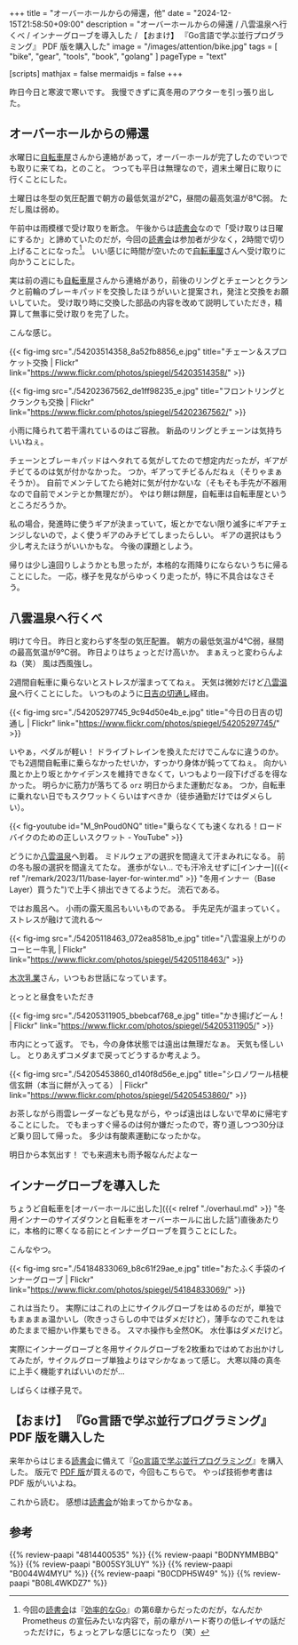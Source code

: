 +++
title = "オーバーホールからの帰還，他"
date =  "2024-12-15T21:58:50+09:00"
description = "オーバーホールからの帰還 / 八雲温泉へ行くべ / インナーグローブを導入した / 【おまけ】 『Go言語で学ぶ並行プログラミング』 PDF 版を購入した"
image = "/images/attention/bike.jpg"
tags = [ "bike", "gear", "tools", "book", "golang" ]
pageType = "text"

[scripts]
  mathjax = false
  mermaidjs = false
+++

昨日今日と寒波で寒いです。
我慢できずに真冬用のアウターを引っ張り出した。

## オーバーホールからの帰還

水曜日に[自転車屋]さんから連絡があって，オーバーホールが完了したのでいつでも取りに来てね，とのこと。
つっても平日は無理なので，週末土曜日に取りに行くことにした。

土曜日は冬型の気圧配置で朝方の最低気温が2℃，昼間の最高気温が8℃弱。
ただし風は弱め。

午前中は雨模様で受け取りを断念。
午後からは[読書会]なので「受け取りは日曜にするか」と諦めていたのだが，今回の[読書会]は参加者が少なく，2時間で切り上げることになった[^r1]。
いい感じに時間が空いたので[自転車屋]さんへ受け取りに向かうことにした。

[^r1]: 今回の[読書会]は『[効率的なGo]』の第6章からだったのだが，なんだか Prometheus の宣伝みたいな内容で，前の章がハード寄りの低レイヤの話だっただけに，ちょっとアレな感じになったり（笑）

実は前の週にも[自転車屋]さんから連絡があり，前後のリングとチェーンとクランクと前輪のブレーキパッドを交換したほうがいいと提案され，発注と交換をお願いしていた。
受け取り時に交換した部品の内容を改めて説明していただき，精算して無事に受け取りを完了した。

こんな感じ。

{{< fig-img src="./54203514358_8a52fb8856_e.jpg" title="チェーン＆スプロケット交換 | Flickr" link="https://www.flickr.com/photos/spiegel/54203514358/" >}}

{{< fig-img src="./54202367562_de1ff98235_e.jpg" title="フロントリングとクランクも交換 | Flickr" link="https://www.flickr.com/photos/spiegel/54202367562/" >}}

小雨に降られて若干濡れているのはご容赦。
新品のリングとチェーンは気持ちいいねぇ。

チェーンとブレーキパッドはヘタれてる気がしてたので想定内だったが，ギアがチビてるのは気が付かなかった。
つか，ギアってチビるんだねぇ（そりゃまぁそうか）。
自前でメンテしてたら絶対に気が付かないな（そもそも手先が不器用なので自前でメンテとか無理だが）。
やはり餅は餅屋，自転車は自転車屋というところだろうか。

私の場合，発進時に使うギアが決まっていて，坂とかでない限り滅多にギアチェンジしないので，よく使うギアのみチビてしまったらしい。
ギアの選択はもう少し考えたほうがいいかもな。
今後の課題としよう。

帰りは少し遠回りしようかとも思ったが，本格的な雨降りにならないうちに帰ることにした。
一応，様子を見ながらゆっくり走ったが，特に不具合はなさそう。

## 八雲温泉へ行くべ

明けて今日。
昨日と変わらず冬型の気圧配置。
朝方の最低気温が4℃弱，昼間の最高気温が9℃弱。
昨日よりはちょっとだけ高いか。
まぁえっと変わらんよね（笑） 風は西風強し。

2週間自転車に乗らないとストレスが溜まっててねぇ。
天気は微妙だけど[八雲温泉][八雲温泉ゆうあい熊野館]へ行くことにした。
いつものように[日吉の切通し]経由。

{{< fig-img src="./54205297745_9c94d50e4b_e.jpg" title="今日の日吉の切通し | Flickr" link="https://www.flickr.com/photos/spiegel/54205297745/" >}}

いやぁ，ペダルが軽い！ ドライブトレインを換えただけでこんなに違うのか。
でも2週間自転車に乗らなかったせいか，すっかり身体が鈍っててねぇ。
向かい風とか上り坂とかケイデンスを維持できなくて，いつもより一段下げざるを得なかった。
明らかに筋力が落ちてる `orz`  明日からまた運動だなぁ。
つか，自転車に乗れない日でもスクワットくらいはすべきか（徒歩通勤だけではダメらしい）。

{{< fig-youtube id="M_9nPoud0NQ" title="乗らなくても速くなれる！ロードバイクのための正しいスクワット - YouTube" >}}

どうにか[八雲温泉][八雲温泉ゆうあい熊野館]へ到着。
ミドルウェアの選択を間違えて汗まみれになる。
前の冬も服の選択を間違えてたな。
進歩がない... でも汗冷えせずに[インナー]({{< ref "/remark/2023/11/base-layer-for-winter.md" >}} "冬用インナー（Base Layer）買うた")で上手く排出できてるようだ。
流石である。

ではお風呂へ。
小雨の露天風呂もいいものである。
手先足先が温まっていく。
ストレスが融けて流れる〜

{{< fig-img src="./54205118463_072ea8581b_e.jpg" title="八雲温泉上がりのコーヒー牛乳 | Flickr" link="https://www.flickr.com/photos/spiegel/54205118463/" >}}

[木次乳業]さん，いつもお世話になっています。

とっとと昼食をいただき

{{< fig-img src="./54205311905_bbebcaf768_e.jpg" title="かき揚げどーん！ | Flickr" link="https://www.flickr.com/photos/spiegel/54205311905/" >}}

市内にとって返す。
でも，今の身体状態では遠出は無理だなぁ。
天気も怪しいし。
とりあえずコメダまで戻ってどうするか考えよう。

{{< fig-img src="./54205453860_d140f8d56e_e.jpg" title="シロノワール桔梗信玄餅（本当に餅が入ってる） | Flickr" link="https://www.flickr.com/photos/spiegel/54205453860/" >}}

お茶しながら雨雲レーダーなども見ながら，やっぱ遠出はしないで早めに帰宅することにした。
でもまっすぐ帰るのは何か嫌だったので，寄り道しつつ30分ほど乗り回して帰った。
多少は有酸素運動になったかな。

明日から本気出す！ でも来週末も雨予報なんだよなー

## インナーグローブを導入した

ちょうど自転車を[オーバーホールに出した]({{< relref "./overhaul.md" >}} "冬用インナーのサイズダウンと自転車をオーバーホールに出した話")直後あたりに，本格的に寒くなる前にとインナーグローブを買うことにした。

こんなやつ。

{{< fig-img src="./54184833069_b8c61f29ae_e.jpg" title="おたふく手袋のインナーグローブ | Flickr" link="https://www.flickr.com/photos/spiegel/54184833069/" >}}

これは当たり。
実際にはこれの上にサイクルグローブをはめるのだが，単独でもまぁまぁ温かいし（吹きっさらしの中ではダメだけど），薄手なのでこれをはめたままで細かい作業もできる。
スマホ操作も全然OK。
水仕事はダメだけど。

実際にインナーグローブと冬用サイクルグローブを2枚重ねではめてお出かけしてみたが，サイクルグローブ単独よりはマシかなぁって感じ。
大寒以降の真冬に上手く機能すればいいのだが...

しばらくは様子見で。

## 【おまけ】 『Go言語で学ぶ並行プログラミング』 PDF 版を購入した

来年からはじまる[読書会][読書会2]に備えて『[Go言語で学ぶ並行プログラミング](https://www.amazon.co.jp/dp/B0DNYMMBBQ?tag=baldandersinf-22&linkCode=ogi&th=1&psc=1 "Amazon.co.jp: Go言語で学ぶ並行プログラミング　他言語にも適用できる原則とベストプラクティス impress top gearシリーズ eBook : James Cutajar, 柴田 芳樹: Kindleストア")』を購入した。
版元で [PDF 版](https://book.impress.co.jp/books/1123101144 "Go言語で学ぶ並行プログラミング　他言語にも適用できる原則とベストプラクティス - インプレスブックス")が買えるので，今回もこちらで。
やっぱ技術参考書は PDF 版がいいよね。

これから読む。
感想は[読書会][読書会2]が始まってからかなぁ。

[自転車屋]: https://giant-store.jp/matsue/ "ジャイアントストア松江 ｜ ジャイアントストア松江の情報を発信しています。"
[読書会]: https://yokohama-go-reading.connpass.com/event/337560/ "第64回横浜Go読書会（オンライン） - connpass"
[効率的なGo]: https://www.amazon.co.jp/dp/4814400535?tag=baldandersinf-22&linkCode=ogi&th=1&psc=1 "Amazon.co.jp: 効率的なGo ―データ指向によるGoアプリケーションの性能最適化 : Bartłomiej Płotka, 山口 能迪: 本"
[日吉の切通し]: https://maps.app.goo.gl/XRLFXNkcWm6WdLc3A
[熊野大社]: http://www.kumanotaisha.or.jp/ "出雲國一之宮　熊野大社"
[八雲温泉ゆうあい熊野館]: https://www.kumanokan.jp/ "八雲温泉ゆうあい熊野館"
[木次乳業]: https://www.kisuki-milk.co.jp/ "木次乳業"
[読書会2]: https://technical-book-reading-2.connpass.com/event/337562/ "第1回『Go言語で学ぶ並行プログラミング』オンライン読書会 - connpass"

## 参考

{{% review-paapi "4814400535" %}} <!-- 効率的なGo : Efficient Go -->
{{% review-paapi "B0DNYMMBBQ" %}} <!-- Go言語で学ぶ並行プログラミング -->
{{% review-paapi "B005SY3LUY" %}} <!-- インナー base layer 上 Mサイズ -->
{{% review-paapi "B0044W4MYU" %}} <!-- インナー base layer 下 タイツ Mサイズ -->
{{% review-paapi "B0CDPH5W49" %}} <!-- インナーグローブ おたふく手袋 Mサイズ -->
{{% review-paapi "B08L4WKDZ7" %}} <!-- PowerShot ZOOM -->
